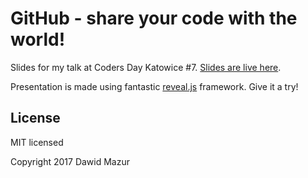 # GitHub - share your code with the world!

Slides for my talk at Coders Day Katowice #7. [Slides are live here](http://http://dawidmazur.eu/talks/git/).

Presentation is made using fantastic [reveal.js](https://github.com/hakimel/reveal.js) framework. Give it a try!

## License

MIT licensed

Copyright 2017 Dawid Mazur
